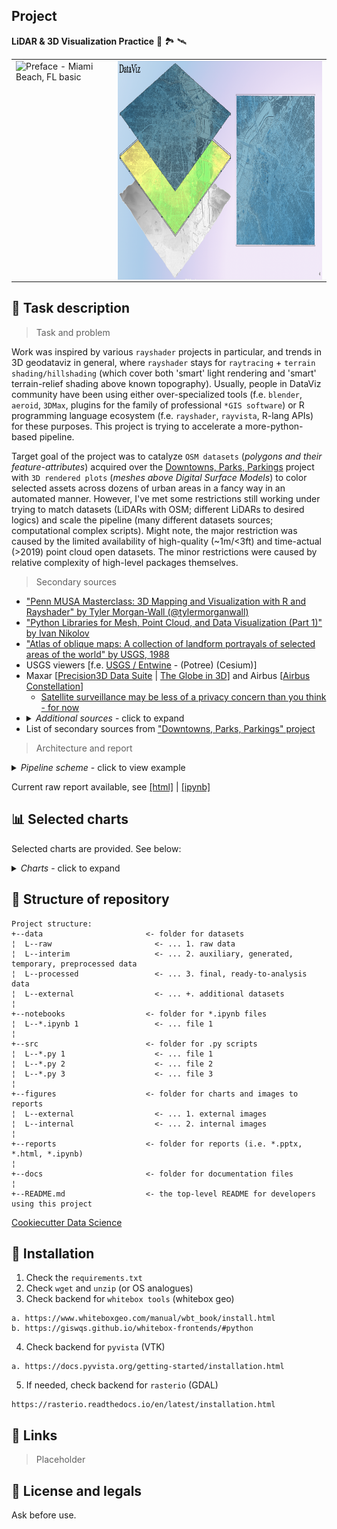 ## Project
**LiDAR & 3D Visualization Practice** 🏢 🏞️ 🛰️

<table>
  <tr>
    <td valign="top">
      <img src="./figures/internal/orbiting/MIAMI FL USA_orbiting_2K_36points_Shades.gif" align="center" alt="Preface - Miami Beach, FL basic" height="350" width="350">
    </td>
    <td valign="top">
      <img src="./figures/external/fancy_custom_preface.png" align="center" alt="Preface - Dallas TX complex" height="350"  width="600">
    </td>
  </tr>
</table>

## 📖 Task description
> Task and problem

Work was inspired by various `rayshader` projects in particular, and trends in 3D geodataviz in general, where `rayshader` stays for `raytracing` + `terrain shading/hillshading` (which cover both 'smart' light rendering and 'smart' terrain-relief shading above known topography). Usually, people in DataViz community have been using either over-specialized tools (f.e. `blender`, `aeroid`, `3DMax`, plugins for the family of professional  `*GIS software`) or R programming language ecosystem (f.e. `rayshader`, `rayvista`, R-lang APIs) for these purposes. This project is trying to accelerate a more-python-based pipeline.

Target goal of the project was to catalyze `OSM datasets` (_polygons and their feature-attributes_) acquired over the [Downtowns, Parks, Parkings](https://github.com/Witold1/downtowns_parks_parkings) project with `3D rendered plots` (_meshes above Digital Surface Models_) to color selected assets across dozens of urban areas in a fancy way in an automated manner. However, I've met some restrictions still working under trying to match datasets (LiDARs with OSM; different LiDARs to desired logics) and scale the pipeline (many different datasets sources; computational complex scripts). Might note, the major restriction was caused by the limited availability of high-quality (~1m/<3ft) and time-actual (>2019) point cloud open datasets. The minor restrictions were caused by relative complexity of high-level packages themselves.

> Secondary sources

* ["Penn MUSA Masterclass: 3D Mapping and Visualization with R and Rayshader" by Tyler Morgan-Wall (@tylermorganwall)](https://github.com/tylermorganwall/MusaMasterclass)
* ["Python Libraries for Mesh, Point Cloud, and Data Visualization (Part 1)" by Ivan Nikolov](https://towardsdatascience.com/python-libraries-for-mesh-and-point-cloud-visualization-part-1-daa2af36de30)
* ["Atlas of oblique maps: A collection of landform portrayals of selected areas of the world" by USGS, 1988](https://pubs.er.usgs.gov/publication/i1799)
* USGS viewers [f.e. [USGS / Entwine](https://usgs.entwine.io/) - (Potree) (Cesium)]
* Maxar \[[Precision3D Data Suite](https://www.maxar.com/products/precision3d-data-suite) | [The Globe in 3D](https://resources.maxar.com/precision3d-data-suite/the-globe-in-3d)\] and Airbus \[[Airbus Constellation](https://www.intelligence-airbusds.com/imagery/constellation/pleiades/)\]
  * [Satellite surveillance may be less of a privacy concern than you think - for now](https://www.cnet.com/science/turns-out-satellite-surveillance-only-sounds-like-a-major-privacy-concern/)
* <details>
    <summary><i>Additional sources</i> - click to expand</summary>
    <ul>
      <li><a href="https://twitter.com/search?q=%2330DayMapChallenge">"#30DayMapChallenge" project</a></li>
      <li><a href="https://www.longitude.one/">"Topography - 3D Rendered" by longitude.one</a></li>
      <li><a href="https://visualwallmaps.com/">"Shaded maps (3D, LiDAR, Terrain Shading)" by Visual Wall Maps</a></li>
      <li><a href="https://www.reddit.com/r/3Dprinting/comments/l0nnsa/printed_a_7_mile2_section_of_chicago_using_lidar/">"3D printed maps / tactile maps" project</a> and <a href="https://touch-mapper.org/en/">"Touch-Mapper" project</a></li>
      <li><a href="https://www.gregkamradt.com/gregkamradt/2020/2/29/manufacturing-3d-printing-bronze-casting">"Making Mountains - Manufacturing: 3D Printing + Bronze Casting" by Greg Kamradt</a></li>
      <li>Various Etsy stores with 3D printed/tactile/wooden maps (i.e. "Colberd", "3DCityframes" "WoodShoreWater")</li>
      <li>Various digital agencies or shops with full 3D models of cities/game assets (i.e. "TurboCG 3d models")</li>
    </ul>
  </details>
* List of secondary sources from ["Downtowns, Parks, Parkings" project](https://github.com/Witold1/downtowns_parks_parkings)

> Architecture and report

<details>
  <summary><i>Pipeline scheme</i> - click to view example</summary>
  <table>
   <tr>
      <td>
      Data flow (logic)
      </td>
   </tr>
   <tr>
      <td>
      <img src="./figures/external/pipeline_flow.png?raw=true" align="center" alt="pipeline flow (draft)" width="100%">
      </td>
   </tr>
   <tr>
      <td>
      Preprocessing logic
      </td>
   </tr>
   <tr>
      <td>
      <img src="./figures/external/preprocessing_logic.png?raw=true" align="right" alt="preprocessing_logic" width="80%">
      </td>
   </tr>
</table>
</details>

Current raw report available, see [[html]](https://htmlpreview.github.io/?https://github.com/Witold1/urban_lidar_3d_practice/blob/master/reports/Pipeline_and_results_final.html) | [[ipynb]](https://nbviewer.org/github/Witold1/urban_lidar_3d_practice/blob/master/notebooks/Pipeline_and_results_final.ipynb)

## 📊 Selected charts
Selected charts are provided. See below:

<details>
  <summary><i>Charts</i> - click to expand</summary>
  <table>
    <tr>
      <td>isometric</td>
      <td>orthographic</td>
    </tr>
    <tr>
      <td>
        <img src="./figures/internal/low_resolution/MIAMI FL USA_tst1_biliniar_isometric_1600x1600.png?raw=true" align="center" alt="Miami Beach, FL - 3D isometric  projection" width="1280"  loading="lazy">
      </td>
      <td>
        <img src="./figures/internal/low_resolution/MIAMI FL USA_tst1_biliniar_ortho_1600x1600.png?raw=true" align="center" alt="Miami Beach, FL - orthographic  projection" width="1280"  loading="lazy">
      </td>
    </tr>
      <td colspan=2>↑ <b>Miami Beach, FL.</b> <br><i>Data comes from Interactive Hurricane Impact Assessment LiDAR Project, 2007 - IHRC at FIU (also accessible via State of Florida Division of Emergency Management web cite - LiDAR and Digital Elevation Data). 1ft aerial LiDAR. Tiled Lidar point cloud. <br> <a href="http://dpanther2.ad.fiu.edu/Lidar/lidarNew.php">[Dataset Link]</a> | <a href="https://www.floridadisaster.org/dem/ITM/geographic-information-systems/lidar/">[Dataset Link alternative]</a> | <a href="https://earth.google.com/web/@25.76844988,-80.1382882,-1.03074489a,2196.79419071d,35y,-21.41258649h,57.16088617t,0r">[Satellite View]</a></td>
    <tr>
      <td>isometric</td>
      <td>orthographic</td>
    </tr>
    </tr>
    <tr>
      <td>
        <img src="./figures/internal/low_resolution/DALLAS TX USA_tst1_biliniar_isometric_1600x1600.png?raw=true" align="center" alt="Dallas - 3D isometric  projection" width="1280" loading="lazy">
      </td>
      <td>
        <img src="./figures/internal/low_resolution/DALLAS TX USA_tst1_biliniar_ortho_1600x1600.png?raw=true" align="center" alt="Dallas - top, 2D orthographic projection" width="1280" loading="lazy">
      </td>
    </tr>
      <td colspan=2>↑ <b>Dallas, TX.</b> <br><i>Data comes from USGS 2019 (Texas Pecos Dallas). Retrived via Texas Natural Resources Information System. 70cm aerial LiDAR. Tiled Compressed Lidar Point Cloud. <br> <a href="https://tnris.org/stratmap/elevation-lidar/">[Dataset Link]</a> | <a href="https://earth.google.com/web/@32.78039546,-96.80253943,130.18466209a,6552.38744079d,35y,99.34981803h,50.83566678t,0r">[Satellite View]</a></td>
    <tr>
        <td>isometric</td>
        <td>orthographic</td>
    </tr>
    <tr>
        <td>
          <img src="./figures/internal/high_resolution/bishkek_kg_isometric.png?raw=true" align="center" alt="Bishkek, Kyrgyzstan - 3D isometric  projection" width="1280" loading="lazy">
        </td>
        <td>
          <img src="./figures/internal/high_resolution/bishkek_kg_orthographic.png?raw=true" align="center" alt="Bishkek, Kyrgyzstan - top, 2D orthographic projection" width="1280" loading="lazy">
        </td>
    </tr>
      <td colspan=2>↑ <b>Bishkek city, Kyrgyzstan.</b> <br><i>Data comes from Pleiades satellites tristereo optical imagery, 2013 (retrived via OpenTopography). 0.5m satellite remote sensing photogrammetry point cloud. <br> <a href="https://portal.opentopography.org/dataspace/dataset?opentopoID=OTDS.092021.32643.1">[Dataset Link]</a> | <a href="https://earth.google.com/web/@42.88166028,74.59693291,741.7657282a,6537.5671275d,35y,172.59410643h,43.442684t,360r">[Satellite View]</a></td>
   </table>
</details>

## 📁 Structure of repository
```
Project structure:
+--data                       <- folder for datasets
¦  L--raw                       <- ... 1. raw data
¦  L--interim                   <- ... 2. auxiliary, generated, temporary, preprocessed data
¦  L--processed                 <- ... 3. final, ready-to-analysis data
¦  L--external                  <- ... +. additional datasets
¦  
+--notebooks                  <- folder for *.ipynb files
¦  L--*.ipynb 1                 <- ... file 1
¦
+--src                        <- folder for .py scripts
¦  L--*.py 1                    <- ... file 1
¦  L--*.py 2                    <- ... file 2
¦  L--*.py 3                    <- ... file 3
¦
+--figures                    <- folder for charts and images to reports
¦  L--external                  <- ... 1. external images
¦  L--internal                  <- ... 2. internal images
¦
+--reports                    <- folder for reports (i.e. *.pptx, *.html, *.ipynb)
¦
+--docs                       <- folder for documentation files
¦
+--README.md                  <- the top-level README for developers using this project
```
[Cookiecutter Data Science](https://drivendata.github.io/cookiecutter-data-science/#directory-structure)

## 🧰  Installation
1. Check the `requirements.txt`
2. Check `wget` and `unzip` (or OS analogues)
3. Check backend for `whitebox tools` (whitebox geo)
```
a. https://www.whiteboxgeo.com/manual/wbt_book/install.html
b. https://giswqs.github.io/whitebox-frontends/#python
```
4. Check backend for `pyvista` (VTK)
```
a. https://docs.pyvista.org/getting-started/installation.html
```
5. If needed, check backend for `rasterio` (GDAL)
```
https://rasterio.readthedocs.io/en/latest/installation.html
```

## 📌 Links
> Placeholder
<!--- * Feature engineering. Preprocessing. Charts [Here](https://nbviewer.org/) --->

## 🐉 License and legals
Ask before use.
